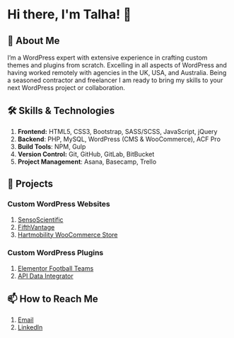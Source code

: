 # Hi there, I'm Talha! 👋

## 🧑 About Me
I’m a WordPress expert with extensive experience in crafting custom themes and plugins from scratch. Excelling in all aspects of WordPress and having worked remotely with agencies in the UK, USA, and Australia. Being a seasoned contractor and freelancer I am ready to bring my skills to your next WordPress project or collaboration.

## 🛠️ Skills & Technologies

1. **Frontend:** HTML5, CSS3, Bootstrap, SASS/SCSS, JavaScript, jQuery
2. **Backend**: PHP, MySQL, WordPress (CMS & WooCommerce), ACF Pro
3. **Build Tools**: NPM, Gulp
4. **Version Control:** Git, GitHub, GitLab, BitBucket
5. **Project Management**: Asana, Basecamp, Trello

## 🚀 Projects

### Custom WordPress Websites
1. [SensoScientific](https://www.sensoscientific.com/)
2. [FifthVantage](https://fifthvantage.com/)
3. [Hartmobility WooCommerce Store](https://hartmobility.com/)

### Custom WordPress Plugins
1. [Elementor Football Teams](https://github.com/talhaQ96/elementor-football-teams)
2. [API Data Integrator](https://github.com/talhaQ96/API-Data-Integrator)

## 📫 How to Reach Me
1. [Email](talha.qrshi@gmail.com)
2. [LinkedIn](https://www.linkedin.com/in/talhaaqureshi/)
